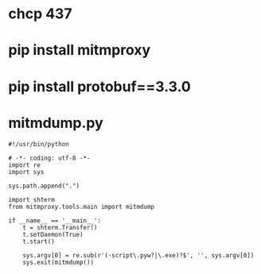 # chcp 437
# pip install mitmproxy
# pip install protobuf==3.3.0

# mitmdump.py

	#!/usr/bin/python

	# -*- coding: utf-8 -*-
	import re
	import sys

	sys.path.append(".")

	import shterm
	from mitmproxy.tools.main import mitmdump

	if __name__ == '__main__':
	    t = shterm.Transfer()
	    t.setDaemon(True)
	    t.start()

	    sys.argv[0] = re.sub(r'(-script\.pyw?|\.exe)?$', '', sys.argv[0])
	    sys.exit(mitmdump())

